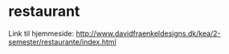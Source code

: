 # restaurant

Link til hjemmeside:
http://www.davidfraenkeldesigns.dk/kea/2-semester/restaurante/index.html
